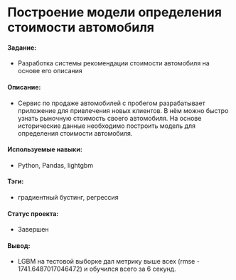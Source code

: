 # Построение модели определения стоимости автомобиля

#### Задание: 
- Разработка системы рекомендации стоимости автомобиля на основе его описания

#### Описание:
- Сервис по продаже автомобилей с пробегом  разрабатывает приложение для привлечения новых клиентов. В нём можно быстро узнать рыночную стоимость своего автомобиля. На основе исторические данные необходимо построить модель для определения стоимости автомобиля.

#### Используемые навыки:
- Python, Pandas, lightgbm

#### Тэги:
- градиентный бустинг, регрессия

#### Статус проекта: 
- Завершен 

#### Вывод: 
- LGBM на тестовой выборке дал метрику выше всех (rmse - 1741.6487017046472) и обучился всего за 6 секунд.
	
